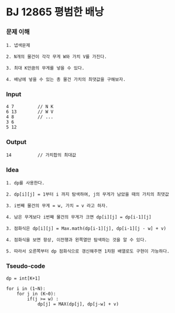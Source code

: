 # BJ 12865 평범한 배낭

### 문제 이해

```
1. 냅색문제

2. N개의 물건이 각각 무게 W와 가치 V를 가진다.

3. 최대 K만큼의 무게를 넣을 수 있다.

4. 배낭에 넣을 수 있는 총 물건 가치의 최댓값을 구해보자.
```

### Input

```
4 7         // N K
6 13        // W V
4 8         // ...
3 6
5 12
```

### Output

```
14          // 가치합의 최대값
```

### Idea

```
1. dp를 사용한다.

2. dp[i][j] = 1부터 i 까지 탐색하여, j의 무게가 남았을 때의 가치의 최댓값

3. i번째 물건의 무게 = w, 가치 = v 라고 하자.

4. 남은 무게보다 i번째 물건의 무게가 크면 dp[i][j] = dp[i-1][j]

3. 점화식은 dp[i][j] = Max.math(dp[i-1][j], dp[i-1][j - w] + v)

4. 점화식을 보면 항상, 이전행과 왼쪽열만 탐색하는 것을 알 수 있다.

5. 따라서 오른쪽부터 dp 점화식으로 갱신해주면 1차원 배열로도 구현이 가능하다.
```

### Tseudo-code

```
dp = int[K+1]

for i in (1~N):
    for j in (K~0):
        if(j >= w) :
            dp[j] = MAX(dp[j], dp[j-w] + v)

```
